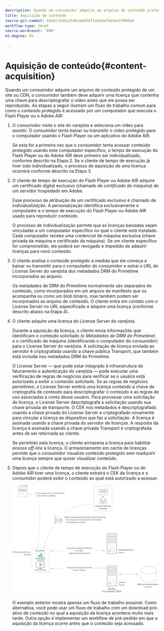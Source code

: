 ```yaml
---
description: Quando um consumidor adquire um arquivo de conteúdo protegido de um site ou CDN, o consumidor também deve adquirir uma licença que contenha uma chave para descriptografar o vídeo antes que ele possa ser reproduzido. As etapas a seguir ilustram um fluxo de trabalho comum para saber como o conteúdo protegido é acessado por um computador que executa o Flash Player ou o Adobe AIR
title: Aquisição de conteúdo
source-git-commit: 02ebc3548a254b2a6554f1ab34afbb3ea5f09bb8
workflow-type: tm+mt
source-wordcount: '695'
ht-degree: 0%

---
```


# Aquisição de conteúdo{#content-acquisition}

Quando um consumidor adquire um arquivo de conteúdo protegido de um site ou CDN, o consumidor também deve adquirir uma licença que contenha uma chave para descriptografar o vídeo antes que ele possa ser reproduzido. As etapas a seguir ilustram um fluxo de trabalho comum para como o conteúdo protegido é acessado por um computador que executa o Flash Player ou o Adobe AIR:

1. O consumidor visita o site do varejista e seleciona um vídeo para assistir. O consumidor tenta baixar ou transmitir o vídeo protegido para o computador usando o Flash Player ou um aplicativo do Adobe AIR.

   Se esta for a primeira vez que o consumidor tenta acessar conteúdo protegido usando este computador específico, o tempo de execução do Flash Player ou do Adobe AIR deve primeiro ser individualizado, conforme descrito na Etapa 2. Se o cliente de tempo de execução já tiver sido individualizado, o processo de aquisição de uma licença ocorrerá conforme descrito na Etapa 3.

1. O cliente de tempo de execução do Flash Player ou Adobe AIR adquire um certificado digital exclusivo (chamado de *certificado de máquina*) de um servidor hospedado em Adobe.

   Esse processo de atribuição de um certificado exclusivo é chamado de *individualização*. A personalização identifica exclusivamente o computador e o tempo de execução do Flash Player ou Adobe AIR usado para reproduzir conteúdo.

   O processo de individualização permite que as licenças baixadas sejam vinculadas a um computador específico no qual o cliente está instalado. Cada computador recebe uma credencial de máquina exclusiva (chave privada da máquina e certificado da máquina). Se um cliente específico for comprometido, ele poderá ser revogado e impedido de adquirir licenças para novo conteúdo.

1. O cliente analisa o conteúdo protegido à medida que ele começa a baixar ou transmitir para o computador do consumidor e extrai o URL do License Server do varejista dos metadados DRM do Primetime incorporados ao arquivo.

   Os metadados de DRM do Primetime normalmente são separados do conteúdo, como incorporados em um arquivo de manifesto que os acompanha ou como um blob binário, mas também podem ser incorporados ao arquivo de conteúdo. O cliente entra em contato com o License Server no URL especificado e adquire uma licença (conforme descrito abaixo na Etapa 4).
1. O cliente adquire uma licença do License Server do varejista.

   Durante a aquisição da licença, o cliente envia informações que identificam o conteúdo solicitado (o *Metadados de DRM do Primetime*) e o certificado da máquina (identificando o computador do consumidor) para o License Server do varejista. A solicitação de licença enviada ao servidor é criptografada usando a chave pública Transport, que também está incluída nos metadados DRM do Primetime.

   O License Server — que pode estar integrado à infraestrutura de faturamento e autenticação do varejista — pode executar uma verificação de regras de negócios para verificar se o usuário está autorizado a exibir o conteúdo solicitado. Se as regras de negócios permitirem, o License Server emitirá uma licença contendo a chave de criptografia de conteúdo para descriptografar o conteúdo e as regras de uso associadas à conta desse usuário. Para processar uma solicitação de licença, o License Server descriptografa a solicitação usando sua chave privada de transporte. O CEK nos metadados é descriptografado usando a chave privada do License Server e criptografado novamente para vincular a licença ao dispositivo que faz a solicitação. A licença é assinada usando a chave privada do servidor de licenças. A resposta da licença é assinada usando a chave privada Transport e criptografada antes de ser retornada ao cliente.

   Se permitido pela licença, o cliente armazena a licença para habilitar *acesso off-line* à licença. O armazenamento em cache de licenças permite que o consumidor visualize conteúdo protegido sem readquirir uma licença sempre que quiser visualizar conteúdo.

1. Depois que o cliente de tempo de execução do Flash Player ou do Adobe AIR tiver uma licença, o cliente extrairá o CEK da licença e o consumidor poderá exibir o conteúdo ao qual está autorizado a acessar.

   <!--<a id="fig_s43_gc2_44"></a>-->

   ![](assets/FMRMS_fig01_web.png)

   O exemplo anterior mostra apenas um fluxo de trabalho possível. Como alternativa, você pode usar um fluxo de trabalho com um download pró-ativo de conteúdo no qual a aquisição da licença acontece muito mais tarde. Outra opção é implementar um workflow de pré-pedido em que a aquisição da licença ocorre antes que o conteúdo seja acessado.
